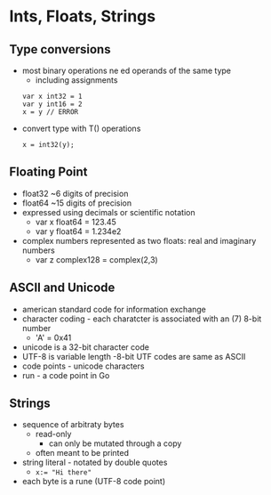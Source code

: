 # Ints, Floats, Strings

## Type conversions
- most binary operations ne ed operands of the same type
  - including assignments
  ```golang
  var x int32 = 1
  var y int16 = 2
  x = y // ERROR
  ```
- convert type with T() operations
  ```golang
  x = int32(y);
  ```

## Floating Point
- float32 ~6 digits of precision
- float64 ~15 digits of precision
- expressed using decimals or scientific notation
  - var x float64 = 123.45
  - var y float64 = 1.234e2
- complex numbers represented as two floats: real and imaginary numbers
  - var z complex128 = complex(2,3)

## ASCII and Unicode
- american standard code for information exchange
- character coding - each charatcter is associated with an (7) 8-bit number
  - 'A' = 0x41
- unicode is a 32-bit character code
- UTF-8 is variable length
  -8-bit UTF codes are same as ASCII
- code points - unicode characters
- run - a code point in Go

## Strings
- sequence of arbitraty bytes
  - read-only
    - can only be mutated through a copy
  - often meant to be printed
- string literal - notated by double quotes
  - `x:= "Hi there"`
- each byte is a rune (UTF-8 code point)
